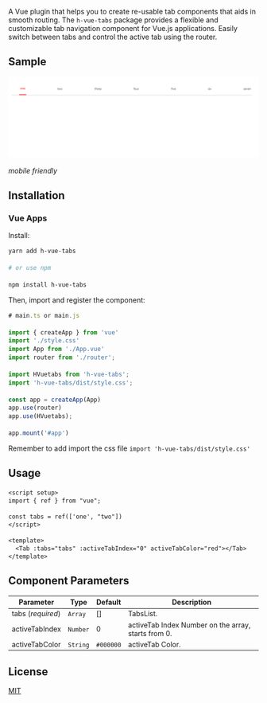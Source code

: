 A Vue plugin that helps you to create re-usable tab components that aids in smooth routing.
The `h-vue-tabs` package provides a flexible and customizable tab navigation component for Vue.js applications. Easily switch between tabs and control the active tab using the router.

## Sample
![Sample](image.png)

_mobile friendly_


## Installation

### Vue Apps

Install:

```bash
yarn add h-vue-tabs

# or use npm

npm install h-vue-tabs
```

Then, import and register the component:

```js
# main.ts or main.js

import { createApp } from 'vue'
import './style.css'
import App from './App.vue'
import router from './router';

import HVuetabs from 'h-vue-tabs';
import 'h-vue-tabs/dist/style.css';

const app = createApp(App)
app.use(router)
app.use(HVuetabs);

app.mount('#app')
```

Remember to add import the css file  `import 'h-vue-tabs/dist/style.css'`


## Usage

```vue
<script setup>
import { ref } from "vue";

const tabs = ref(['one', "two"])
</script>

<template>
  <Tab :tabs="tabs" :activeTabIndex="0" activeTabColor="red"></Tab>
</template>
```

## Component Parameters

Parameter | Type | Default | Description
--------- | ---- | ------- | -----------
tabs (*required*) | `Array` | [] | TabsList.
activeTabIndex | `Number` | 0 | activeTab Index Number on the array, starts from 0.
activeTabColor | `String` | `#000000` | activeTab Color.

## License

[MIT](https://github.com/Hannahadora/h-vue-tabs/blob/master/LICENSE.md)